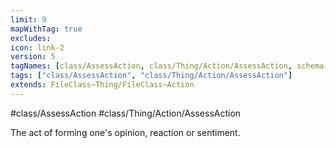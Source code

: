 ```yaml
---
limit: 9
mapWithTag: true
excludes:
icon: link-2
version: 5
tagNames: [class/AssessAction, class/Thing/Action/AssessAction, schema-org/AssessAction]
tags: ["class/AssessAction", "class/Thing/Action/AssessAction"]
extends: FileClass~Thing/FileClass~Action
---
```


#class/AssessAction
#class/Thing/Action/AssessAction


The act of forming one's opinion, reaction or sentiment.

